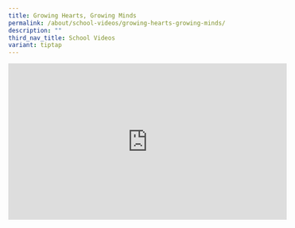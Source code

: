 ```yaml
---
title: Growing Hearts, Growing Minds
permalink: /about/school-videos/growing-hearts-growing-minds/
description: ""
third_nav_title: School Videos
variant: tiptap
---
```

<div class="iframe-wrapper">
<iframe height="315" width="560" allowfullscreen="true" frameborder="0" src="https://www.youtube.com/embed/hbC3dZJb79g?si=XS3AVDVRdjYaLqLM"></iframe>
</div>
<p></p>
<p></p>
<p></p>